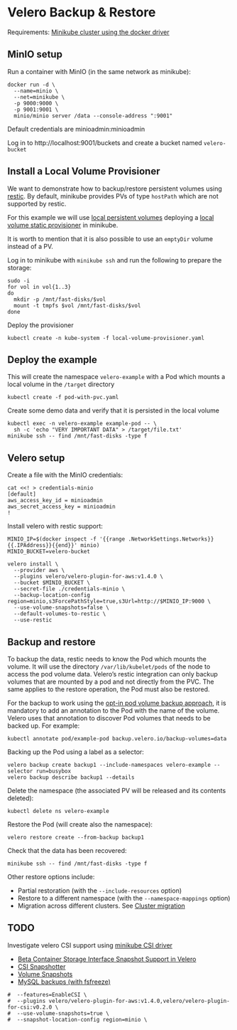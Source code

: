 # Velero Backup & Restore
Requirements: [Minikube cluster using the docker driver](https://minikube.sigs.k8s.io/docs/drivers/docker/)

## MinIO setup
Run a container with MinIO (in the same network as minikube):
```
docker run -d \
  --name=minio \
  --net=minikube \
  -p 9000:9000 \
  -p 9001:9001 \
  minio/minio server /data --console-address ":9001"
```
Default credentials are minioadmin:minioadmin

Log in to http://localhost:9001/buckets and create a bucket named `velero-bucket`

## Install a Local Volume Provisioner
We want to demonstrate how to backup/restore persistent volumes using [restic](https://github.com/restic/restic). By default, minikube provides PVs of type `hostPath` which are not supported by restic.

For this example we will use [local persistent volumes](https://kubernetes.io/docs/concepts/storage/volumes/#local) deploying a [local volume static provisioner](https://github.com/kubernetes-sigs/sig-storage-local-static-provisioner) in minikube.

It is worth to mention that it is also possible to use an `emptyDir` volume instead of a PV.

Log in to minikube with `minikube ssh` and run the following to prepare the storage:
```
sudo -i
for vol in vol{1..3}
do
  mkdir -p /mnt/fast-disks/$vol
  mount -t tmpfs $vol /mnt/fast-disks/$vol
done
```

Deploy the provisioner
```
kubectl create -n kube-system -f local-volume-provisioner.yaml
```

## Deploy the example
This will create the namespace `velero-example` with a Pod which mounts a local volume in the `/target` directory
```
kubectl create -f pod-with-pvc.yaml
```
Create some demo data and verify that it is persisted in the local volume
```
kubectl exec -n velero-example example-pod -- \
  sh -c 'echo "VERY IMPORTANT DATA" > /target/file.txt'
minikube ssh -- find /mnt/fast-disks -type f
```

## Velero setup
Create a file with the MinIO credentials:
```
cat <<! > credentials-minio
[default]
aws_access_key_id = minioadmin
aws_secret_access_key = minioadmin
!
```

Install velero with restic support:
```
MINIO_IP=$(docker inspect -f '{{range .NetworkSettings.Networks}}{{.IPAddress}}{{end}}' minio)
MINIO_BUCKET=velero-bucket

velero install \
  --provider aws \
  --plugins velero/velero-plugin-for-aws:v1.4.0 \
  --bucket $MINIO_BUCKET \
  --secret-file ./credentials-minio \
  --backup-location-config region=minio,s3ForcePathStyle=true,s3Url=http://$MINIO_IP:9000 \
  --use-volume-snapshots=false \
  --default-volumes-to-restic \
  --use-restic
```

## Backup and restore
To backup the data, restic needs to know the Pod which mounts the volume. It will use the directory `/var/lib/kubelet/pods` of the node to access the pod volume data. Velero’s restic integration can only backup volumes that are mounted by a pod and not directly from the PVC. The same applies to the restore operation, the Pod must also be restored.

For the backup to work using the [opt-in pod volume backup approach](https://velero.io/docs/v1.8/restic/#using-opt-in-pod-volume-backup), it is mandatory to add an annotation to the Pod with the name of the volume. Velero uses that annotation to discover Pod volumes that needs to be backed up. For example:
```
kubectl annotate pod/example-pod backup.velero.io/backup-volumes=data
```

Backing up the Pod using a label as a selector:
```
velero backup create backup1 --include-namespaces velero-example --selector run=busybox
velero backup describe backup1 --details
```

Delete the namespace (the associated PV will be released and its contents deleted):
```
kubectl delete ns velero-example
```

Restore the Pod (will create also the namespace):
```
velero restore create --from-backup backup1
```
Check that the data has been recovered:
```
minikube ssh -- find /mnt/fast-disks -type f
```

Other restore options include:
* Partial restoration (with the `--include-resources` option)
* Restore to a different namespace (with the `--namespace-mappings` option)
* Migration across different clusters. See [Cluster migration](https://velero.io/docs/v1.8/migration-case/)

## TODO
Investigate velero CSI support using [minikube CSI driver](https://minikube.sigs.k8s.io/docs/tutorials/volume_snapshots_and_csi/)
* [Beta Container Storage Interface Snapshot Support in Velero](https://velero.io/docs/main/csi/)
* [CSI Snapshotter](https://github.com/kubernetes-csi/external-snapshotter)
* [Volume Snapshots](https://kubernetes.io/docs/concepts/storage/volume-snapshots/)
* [MySQL backups (with fsfreeze)](https://docs.ondat.io/docs/usecases/velero-backups/)
```
#  --features=EnableCSI \
#  --plugins velero/velero-plugin-for-aws:v1.4.0,velero/velero-plugin-for-csi:v0.2.0 \
#  --use-volume-snapshots=true \
#  --snapshot-location-config region=minio \
```
